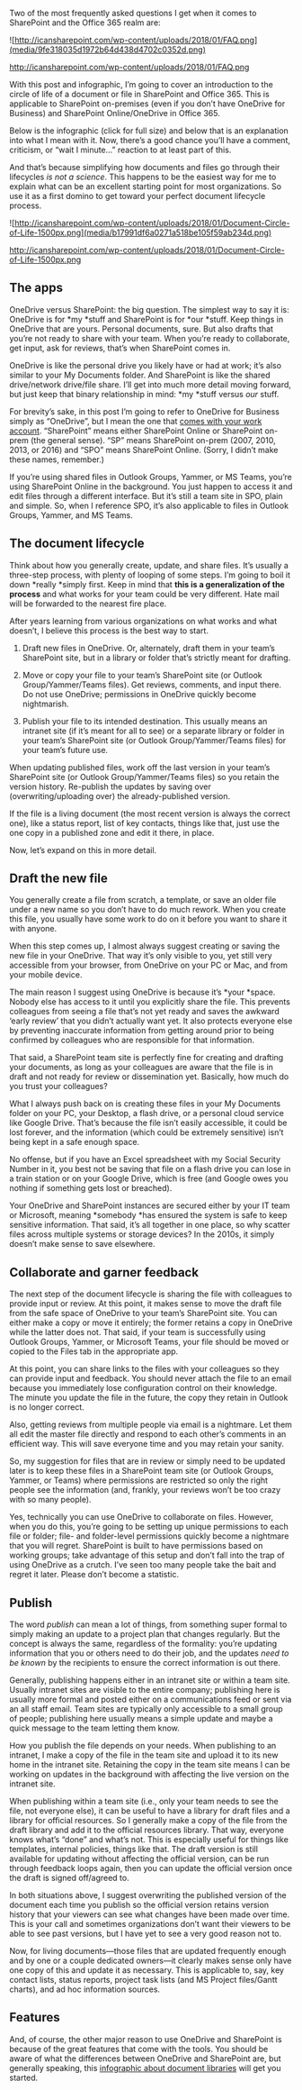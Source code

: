 Two of the most frequently asked questions I get when it comes to SharePoint and
the Office 365 realm are:

![http://icansharepoint.com/wp-content/uploads/2018/01/FAQ.png](media/9fe318035d1972b64d438d4702c0352d.png)

http://icansharepoint.com/wp-content/uploads/2018/01/FAQ.png

With this post and infographic, I’m going to cover an introduction to the circle
of life of a document or file in SharePoint and Office 365. This is applicable
to SharePoint on-premises (even if you don’t have OneDrive for Business) and
SharePoint Online/OneDrive in Office 365.

Below is the infographic (click for full size) and below that is an explanation
into what I mean with it. Now, there’s a good chance you’ll have a comment,
criticism, or “wait I minute…” reaction to at least part of this.

And that’s because simplifying how documents and files go through their
lifecycles *is not a science*. This happens to be the easiest way for me to
explain what can be an excellent starting point for most organizations. So use
it as a first domino to get toward your perfect document lifecycle process.

![http://icansharepoint.com/wp-content/uploads/2018/01/Document-Circle-of-Life-1500px.png](media/b17991df6a0271a518be105f59ab234d.png)

http://icansharepoint.com/wp-content/uploads/2018/01/Document-Circle-of-Life-1500px.png

The apps
--------

OneDrive versus SharePoint: the big question. The simplest way to say it is:
OneDrive is for *my *stuff and SharePoint is for *our *stuff. Keep things in
OneDrive that are yours. Personal documents, sure. But also drafts that you’re
not ready to share with your team. When you’re ready to collaborate, get input,
ask for reviews, that’s when SharePoint comes in.

OneDrive is like the personal drive you likely have or had at work; it’s also
similar to your My Documents folder. And SharePoint is like the shared
drive/network drive/file share. I’ll get into much more detail moving forward,
but just keep that binary relationship in mind: *my *stuff versus *our* stuff.

For brevity’s sake, in this post I’m going to refer to OneDrive for Business
simply as “OneDrive”, but I mean the one that [comes with your work
account](http://icsh.pt/OneDriveTree). “SharePoint” means either SharePoint
Online or SharePoint on-prem (the general sense). “SP” means SharePoint on-prem
(2007, 2010, 2013, or 2016) and “SPO” means SharePoint Online. (Sorry, I didn’t
make these names, remember.)

If you’re using shared files in Outlook Groups, Yammer, or MS Teams, you’re
using SharePoint Online in the background. You just happen to access it and edit
files through a different interface. But it’s still a team site in SPO, plain
and simple. So, when I reference SPO, it’s also applicable to files in Outlook
Groups, Yammer, and MS Teams.

The document lifecycle
----------------------

Think about how you generally create, update, and share files. It’s usually a
three-step process, with plenty of looping of some steps. I’m going to boil it
down *really *simply first. Keep in mind that **this is a generalization of the
process** and what works for your team could be very different. Hate mail will
be forwarded to the nearest fire place. 

After years learning from various organizations on what works and what doesn’t,
I believe this process is the best way to start.

1.  Draft new files in OneDrive. Or, alternately, draft them in your team’s
    SharePoint site, but in a library or folder that’s strictly meant for
    drafting.

2.  Move or copy your file to your team’s SharePoint site (or Outlook
    Group/Yammer/Teams files). Get reviews, comments, and input there. Do not
    use OneDrive; permissions in OneDrive quickly become nightmarish.

3.  Publish your file to its intended destination. This usually means an
    intranet site (if it’s meant for all to see) or a separate library or folder
    in your team’s SharePoint site (or Outlook Group/Yammer/Teams files) for
    your team’s future use.

When updating published files, work off the last version in your team’s
SharePoint site (or Outlook Group/Yammer/Teams files) so you retain the version
history. Re-publish the updates by saving over (overwriting/uploading over) the
already-published version.

If the file is a living document (the most recent version is always the correct
one), like a status report, list of key contacts, things like that, just use the
one copy in a published zone and edit it there, in place.

Now, let’s expand on this in more detail.

Draft the new file
------------------

You generally create a file from scratch, a template, or save an older file
under a new name so you don’t have to do much rework. When you create this file,
you usually have some work to do on it before you want to share it with anyone.

When this step comes up, I almost always suggest creating or saving the new file
in your OneDrive. That way it’s only visible to you, yet still very accessible
from your browser, from OneDrive on your PC or Mac, and from your mobile device.

The main reason I suggest using OneDrive is because it’s *your *space. Nobody
else has access to it until you explicitly share the file. This prevents
colleagues from seeing a file that’s not yet ready and saves the awkward ‘early
review’ that you didn’t actually want yet. It also protects everyone else by
preventing inaccurate information from getting around prior to being confirmed
by colleagues who are responsible for that information.

That said, a SharePoint team site is perfectly fine for creating and drafting
your documents, as long as your colleagues are aware that the file is in draft
and not ready for review or dissemination yet. Basically, how much do you trust
your colleagues?

What I always push back on is creating these files in your My Documents folder
on your PC, your Desktop, a flash drive, or a personal cloud service like Google
Drive. That’s because the file isn’t easily accessible, it could be lost
forever, and the information (which could be extremely sensitive) isn’t being
kept in a safe enough space.

No offense, but if you have an Excel spreadsheet with my Social Security Number
in it, you best not be saving that file on a flash drive you can lose in a train
station or on your Google Drive, which is free (and Google owes you nothing if
something gets lost or breached).

Your OneDrive and SharePoint instances are secured either by your IT team or
Microsoft, meaning *somebody *has ensured the system is safe to keep sensitive
information. That said, it’s all together in one place, so why scatter files
across multiple systems or storage devices? In the 2010s, it simply doesn’t make
sense to save elsewhere.

Collaborate and garner feedback
-------------------------------

The next step of the document lifecycle is sharing the file with colleagues to
provide input or review. At this point, it makes sense to move the draft file
from the safe space of OneDrive to your team’s SharePoint site. You can either
make a copy or move it entirely; the former retains a copy in OneDrive while the
latter does not. That said, if your team is successfully using Outlook Groups,
Yammer, or Microsoft Teams, your file should be moved or copied to the Files tab
in the appropriate app.

At this point, you can share links to the files with your colleagues so they can
provide input and feedback. You should never attach the file to an email because
you immediately lose configuration control on their knowledge. The minute you
update the file in the future, the copy they retain in Outlook is no longer
correct.

Also, getting reviews from multiple people via email is a nightmare. Let them
all edit the master file directly and respond to each other’s comments in an
efficient way. This will save everyone time and you may retain your sanity.

So, my suggestion for files that are in review or simply need to be updated
later is to keep these files in a SharePoint team site (or Outlook Groups,
Yammer, or Teams) where permissions are restricted so only the right people see
the information (and, frankly, your reviews won’t be too crazy with so many
people).

Yes, technically you can use OneDrive to collaborate on files. However, when you
do this, you’re going to be setting up unique permissions to each file or
folder; file- and folder-level permissions quickly become a nightmare that you
will regret. SharePoint is built to have permissions based on working groups;
take advantage of this setup and don’t fall into the trap of using OneDrive as a
crutch. I’ve seen too many people take the bait and regret it later. Please
don’t become a statistic.

Publish
-------

The word *publish* can mean a lot of things, from something super formal to
simply making an update to a project plan that changes regularly. But the
concept is always the same, regardless of the formality: you’re updating
information that you or others need to do their job, and the updates *need to be
known* by the recipients to ensure the correct information is out there.

Generally, publishing happens either in an intranet site or within a team site.
Usually intranet sites are visible to the entire company; publishing here is
usually more formal and posted either on a communications feed or sent via an
all staff email. Team sites are typically only accessible to a small group of
people; publishing here usually means a simple update and maybe a quick message
to the team letting them know.

How you publish the file depends on your needs. When publishing to an intranet,
I make a copy of the file in the team site and upload it to its new home in the
intranet site. Retaining the copy in the team site means I can be working on
updates in the background with affecting the live version on the intranet site.

When publishing within a team site (i.e., only your team needs to see the file,
not everyone else), it can be useful to have a library for draft files and a
library for official resources. So I generally make a copy of the file from the
draft library and add it to the official resources library. That way, everyone
knows what’s “done” and what’s not. This is especially useful for things like
templates, internal policies, things like that. The draft version is still
available for updating without affecting the official version, can be run
through feedback loops again, then you can update the official version once the
draft is signed off/agreed to.

In both situations above, I suggest overwriting the published version of the
document each time you publish so the official version retains version history
that your viewers can see what changes have been made over time. This is your
call and sometimes organizations don’t want their viewers to be able to see past
versions, but I have yet to see a very good reason not to.

Now, for living documents—those files that are updated frequently enough and by
one or a couple dedicated owners—it clearly makes sense only have one copy of
this and update it as necessary. This is applicable to, say, key contact lists,
status reports, project task lists (and MS Project files/Gantt charts), and ad
hoc information sources.

Features
--------

And, of course, the other major reason to use OneDrive and SharePoint is because
of the great features that come with the tools. You should be aware of what the
differences between OneDrive and SharePoint are, but generally speaking,
this [infographic about document libraries](http://icsh.pt/SPDocLibs) will get
you started.
